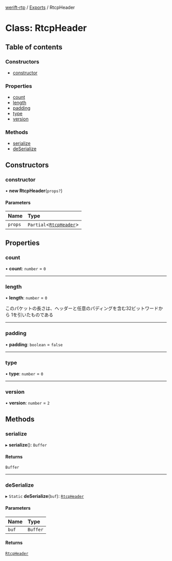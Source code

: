 [werift-rtp](../README.md) / [Exports](../modules.md) / RtcpHeader

# Class: RtcpHeader

## Table of contents

### Constructors

- [constructor](RtcpHeader.md#constructor)

### Properties

- [count](RtcpHeader.md#count)
- [length](RtcpHeader.md#length)
- [padding](RtcpHeader.md#padding)
- [type](RtcpHeader.md#type)
- [version](RtcpHeader.md#version)

### Methods

- [serialize](RtcpHeader.md#serialize)
- [deSerialize](RtcpHeader.md#deserialize)

## Constructors

### constructor

• **new RtcpHeader**(`props?`)

#### Parameters

| Name | Type |
| :------ | :------ |
| `props` | `Partial`<[`RtcpHeader`](RtcpHeader.md)\> |

## Properties

### count

• **count**: `number` = `0`

___

### length

• **length**: `number` = `0`

このパケットの長さは、ヘッダーと任意のパディングを含む32ビットワードから 1を引いたものである

___

### padding

• **padding**: `boolean` = `false`

___

### type

• **type**: `number` = `0`

___

### version

• **version**: `number` = `2`

## Methods

### serialize

▸ **serialize**(): `Buffer`

#### Returns

`Buffer`

___

### deSerialize

▸ `Static` **deSerialize**(`buf`): [`RtcpHeader`](RtcpHeader.md)

#### Parameters

| Name | Type |
| :------ | :------ |
| `buf` | `Buffer` |

#### Returns

[`RtcpHeader`](RtcpHeader.md)
